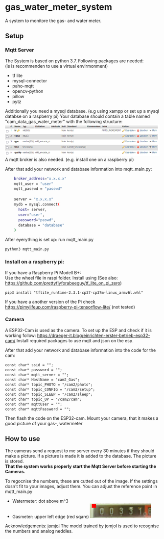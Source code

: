 # gas_water_meter_system
A system to monitore the gas- and water meter. 


## Setup


### Mqtt Server
The System is based on python 3.7. Following packages are needed:
    <br>(is is recommenden to use a virtual envirmonment) 

- tf lite
- mysql-connector
- paho-mqtt
- opencv-python
- pillow
- pytz

Additionally you need a mysql database. (e.g using xampp or set up a mysql databse on a raspberry pi) Your database should contain a table named "cam_data_gas_water_meter" with the following structure: 
<img src="./images/table.png" width="800"> 
 A mqtt broker is also needed. (e.g. install one on a raspberry pi)



After that add your network and database information into mqtt_main.py:

``` bash
    broker_address="x.x.x.x"
    mqtt_user = "user"
    mqtt_passwd = "passwd"

    server = "x.x.x.x"
    mydb = mysql.connect(
      host= server,
      user="user",
      password="paswd",
      database = "database"
    )
````

After eyerything is set up:
run mqtt_main.py

```bash
python3 mqtt_main.py
```
### Install on a raspberry pi:

If you have a Raspberry Pi Modell B+:
<br>Use the wheel file in raspi folder. Install using
(See also: https://github.com/prettyflyforabeeguy/tf_lite_on_pi_zero)

````
pip3 install "tflite_runtime-2.3.1-cp37-cp37m-linux_armv6l.whl"
````

If you have a another version of the Pi check https://pimylifeup.com/raspberry-pi-tensorflow-lite/ (not tested)

### Camera

A ESP32-Cam is used as the camera. To set up the ESP and check if it is working follow: https://draeger-it.blog/einrichten-erster-betrieb-esp32-cam/
Install required packages to use mqtt and json on the esp.

After that add your network and database information into the code for the cam:

````
const char* ssid = "";
const char* password = "";
const char* mqtt_server = "";
const char* HostName = "cam2_Gas";
const char* topic_PHOTO = "/cam2/photo";
const char* topic_CONFIG = "/cam2/setup";
const char* topic_SLEEP = "/cam2/sleep";
const char* topic_UP = "/cam2/cam";
const char* mqttUser = "";
const char* mqttPassword = "";

````

Then flash the code on the ESP32-cam.
Mount your camera, that it makes a good picture of your gas-, watermeter



## How to use

The cameras send a request to me server every 30 minutes if they should make a picture. If a picture is made it is added to the database. The picture is stored. 
<br>**That the system works properly start the Mqtt Server before starting the Cameras.**

To regocnise the numbers, these are cutted out of the image. If the settings dosn't fit to your images, adjust them. You can adjust the reference point in mqtt_main.py 
- Watermeter: dot above m^3
- Gasmeter: upper left edge (red sqare) <img src="./images/refpoint_gas.PNG" width="200"> 

Acknowledgements: [jomjol](https://github.com/jomjol/water-meter-system-complete) The model trained by jomjol is used to recognise the numbers and analog neddles.
 










